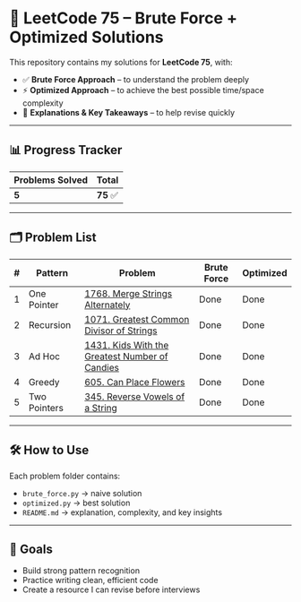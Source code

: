 # 🧩 LeetCode 75 – Brute Force + Optimized Solutions

This repository contains my solutions for **LeetCode 75**, with:
- ✅ **Brute Force Approach** – to understand the problem deeply
- ⚡ **Optimized Approach** – to achieve the best possible time/space complexity
- 📝 **Explanations & Key Takeaways** – to help revise quickly

---

## 📊 Progress Tracker
| Problems Solved | Total |
|-----------------|-------|
| **5**           | **75** ✅ |

---

## 🗂 Problem List

| # | Pattern      | Problem                                                                                               | Brute Force | Optimized |
|---|--------------|-------------------------------------------------------------------------------------------------------|-------------|-----------|
| 1 | One Pointer  | [1768. Merge Strings Alternately](one_pointer/1768_merge_strings_alternatively)                       | Done        | Done      |
| 2 | Recursion    | [1071. Greatest Common Divisor of Strings](recursion/1071_greatest_common_divisor_of_strings)         | Done        | Done      |
| 3 | Ad Hoc       | [1431. Kids With the Greatest Number of Candies](adhoc/1431_kids_with_the_greatest_number_of_candies) | Done        | Done      |
| 4 | Greedy       | [605. Can Place Flowers](greedy/605_can_place_flowers)                                                | Done | Done      |
| 5 | Two Pointers | [345. Reverse Vowels of a String](two_pointers/345_reverse_vowels_of_a_string)                                 | Done | Done      |
---

## 🛠 How to Use
Each problem folder contains:
- `brute_force.py` → naive solution
- `optimized.py` → best solution
- `README.md` → explanation, complexity, and key insights

---

## 🎯 Goals
- Build strong pattern recognition
- Practice writing clean, efficient code
- Create a resource I can revise before interviews
